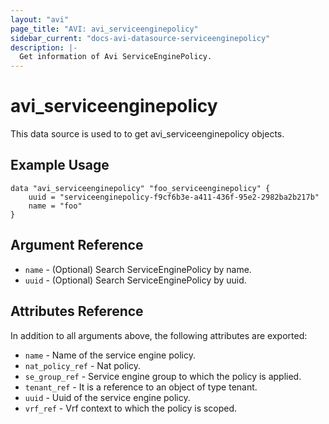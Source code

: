 ```yaml
---
layout: "avi"
page_title: "AVI: avi_serviceenginepolicy"
sidebar_current: "docs-avi-datasource-serviceenginepolicy"
description: |-
  Get information of Avi ServiceEnginePolicy.
---
```


# avi_serviceenginepolicy

This data source is used to to get avi_serviceenginepolicy objects.

## Example Usage

```hcl
data "avi_serviceenginepolicy" "foo_serviceenginepolicy" {
    uuid = "serviceenginepolicy-f9cf6b3e-a411-436f-95e2-2982ba2b217b"
    name = "foo"
}
```

## Argument Reference

* `name` - (Optional) Search ServiceEnginePolicy by name.
* `uuid` - (Optional) Search ServiceEnginePolicy by uuid.

## Attributes Reference

In addition to all arguments above, the following attributes are exported:

* `name` - Name of the service engine policy.
* `nat_policy_ref` - Nat policy.
* `se_group_ref` - Service engine group to which the policy is applied.
* `tenant_ref` - It is a reference to an object of type tenant.
* `uuid` - Uuid of the service engine policy.
* `vrf_ref` - Vrf context to which the policy is scoped.

